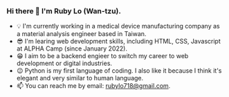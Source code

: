### Hi there 👋 I'm Ruby Lo (Wan-tzu).
- 💡 I'm currently working in a medical device manufacturing company as a material analysis engineer based in Taiwan.  
- 😎 I'm learing web development skills, including HTML, CSS, Javascript at ALPHA Camp (since January 2022).  
- 😁 I aim to be a backend engieer to switch my career to web development or digital industries.
- 😉 Python is my first language of coding. I also like it because I think it's elegant and very similar to human language.  
- 📫 You can reach me by email: rubylo718@gmail.com. 

<!--
**rubylo718/rubylo718** is a ✨ _special_ ✨ repository because its `README.md` (this file) appears on your GitHub profile.

Here are some ideas to get you started:

- 🔭 I’m currently working on ...
- 🌱 I’m currently learning ...
- 👯 I’m looking to collaborate on ...
- 🤔 I’m looking for help with ...
- 💬 Ask me about ...
- 📫 How to reach me: ...
- 😄 Pronouns: ...
- ⚡ Fun fact: ...
-->
